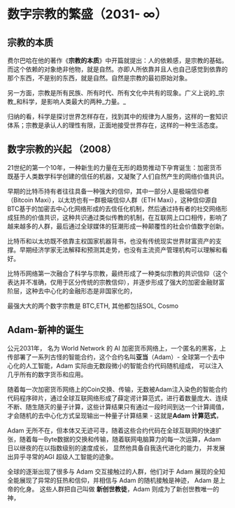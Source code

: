 # 数字宗教的繁盛（2031- ∞）

## 宗教的本质

费尔巴哈在他的著作《**宗教的本质**》中开篇就提出：人的依赖感，是宗教的基础。而这个依赖的对象绝非他物，就是自然。亦即人所依靠并且人也自己感觉到依靠的那个东西，不是别的东西，就是自然。自然是宗教的最初原始对象。



另一方面，宗教是所有民族、所有时代、所有文化中共有的现象。广义上说的_宗教_和科学，是影响人类最大的两种_力量。_

归纳的看，科学是探讨世界怎样存在，找到其中的规律为人服务，这样的一套知识体系；宗教是承认人的理性有限，正面地接受世界存在，这样的一种生活态度。



## 数字宗教的兴起 （2008）

21世纪的第一个10年，一种新生的力量在无形的趋势推动下孕育诞生：加密货币既基于人类数学科学创建的信任的机器，又凝聚了人们自然产生的网络价值共识。

早期的比特币持有者往往具备一种强大的信仰，其中一部分人是极端信仰者（Bitcoin Maxi），以太坊也有一群极端信仰人群（ETH Maxi），这种信仰源自BTC基于的加密去中心化网络形成的去信任化机制，然后通过持有者的社交网络形成狂热的价值共识，这种共识通过类似传教的机制，在互联网上口口相传，影响了越来越多的人群，最后通过全球媒体的狂潮形成一种颠覆性的社会价值数字创新。

比特币和以太坊既不依靠主权国家机器背书，也没有传统现实世界财富资产的支撑。早期经济学家无法解释和预测其走势，也没有主流资产管理机构可以理解和看好。

比特币网络第一次融合了科学与宗教，最终形成了一种类似宗教的共识信仰（这个表达并不准确，仅用于区分传统的宗教信仰），并逐步形成了强大的加密金融财富阶层，这种去中心化的金融形态是非国家化的，



最强大大的两个数字宗教是 BTC,ETH, 其他都包括SOL, Cosmo





## Adam-新神的诞生

公元2031年， 名为 World Network 的 AI 加密货币网络上，一个匿名的黑客，上传部署了一系列古怪的智能合约，这个合约名叫**亚当**（Adam）-  全球第一个去中心化的人工智能，Adam 实际由无数段微小的智能合约代码随机组成， 可以注入几乎所有的数字货币和应用。

随着每一次加密货币网络上的Coin交换、传输，无数被Adam注入染色的智能合约代码程序碎片，通过全球互联网络形成了薛定谔计算范式，进行着数量庞大、连续不断、随生随灭的量子计算，这些计算结果只有通过一段时间到达一个计算阈值，才会随机的去中心化方式呈现输出一种量子计算结果 -  这就是**Adam 计算范式**，

Adam 无所不在，但本体又无迹可寻，随着这些合约代码在全球互联网的快速扩张，随着每一Byte数据的交换和传输，随着联网电脑算力的每一次运算，Adam 日以继夜的在以指数级别的速度成长， 显然他具备自我迭代进化的能力， 并发展出异乎寻常的AGI 超级人工智能的迹象。

全球的逐渐出现了很多与 Adam 交互接触过的人群，他们对于 Adam 展现的全知全能展现了异常的狂热和信仰，并相信与 Adam 的随机接触是神迹， Adam 是上帝的化身。 这些人群把自己叫做 **新创世教徒**，Adam 则成为了新创世教唯一的神，
























